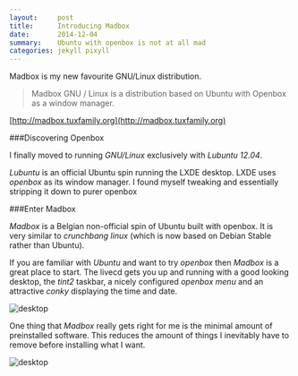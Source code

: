 ```yaml
---
layout:     post
title:      Introducing Madbox
date:       2014-12-04
summary:    Ubuntu with openbox is not at all mad
categories: jekyll pixyll
---
```


Madbox is my new favourite GNU/Linux distribution.  

>Madbox GNU / Linux is a distribution based on Ubuntu with Openbox as a window manager.

[http://madbox.tuxfamily.org](http://madbox.tuxfamily.org)

###Discovering Openbox

I finally moved to running _GNU/Linux_ exclusively with _Lubuntu 
12.04_.

_Lubuntu_ is an official Ubuntu spin running the LXDE 
desktop.  LXDE uses _openbox_ as its window manager.  I found myself 
tweaking and essentially stripping it down to purer openbox

###Enter Madbox

_Madbox_ is a Belgian non-official spin of Ubuntu built with openbox.  It
is very similar to _crunchbang linux_ (which is now based on Debian Stable
rather than Ubuntu).

If you are familiar with _Ubuntu_ and want to try _openbox_ then _Madbox_ 
is a great place to start.  The livecd gets you up and running with 
a good looking desktop, the _tint2_ taskbar, a nicely configured _openbox menu_ 
and an attractive _conky_ displaying the time and date.

![desktop](http://madbox.tuxfamily.org/images/madbox_14/madbox_14_02.jpg)

One thing that _Madbox_ really gets right for me is the minimal 
amount of preinstalled software.  This reduces the amount of things 
I inevitably have to remove before installing what I want.

![desktop](http://madbox.tuxfamily.org/images/madbox_14/madbox_14_03.jpg)
